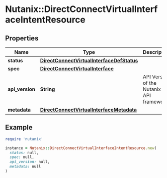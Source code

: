 # Nutanix::DirectConnectVirtualInterfaceIntentResource

## Properties

| Name | Type | Description | Notes |
| ---- | ---- | ----------- | ----- |
| **status** | [**DirectConnectVirtualInterfaceDefStatus**](DirectConnectVirtualInterfaceDefStatus.md) |  | [optional] |
| **spec** | [**DirectConnectVirtualInterface**](DirectConnectVirtualInterface.md) |  | [optional] |
| **api_version** | **String** | API Version of the Nutanix v3 API framework. | [optional][default to &#39;3.1.0&#39;] |
| **metadata** | [**DirectConnectVirtualInterfaceMetadata**](DirectConnectVirtualInterfaceMetadata.md) |  |  |

## Example

```ruby
require 'nutanix'

instance = Nutanix::DirectConnectVirtualInterfaceIntentResource.new(
  status: null,
  spec: null,
  api_version: null,
  metadata: null
)
```

